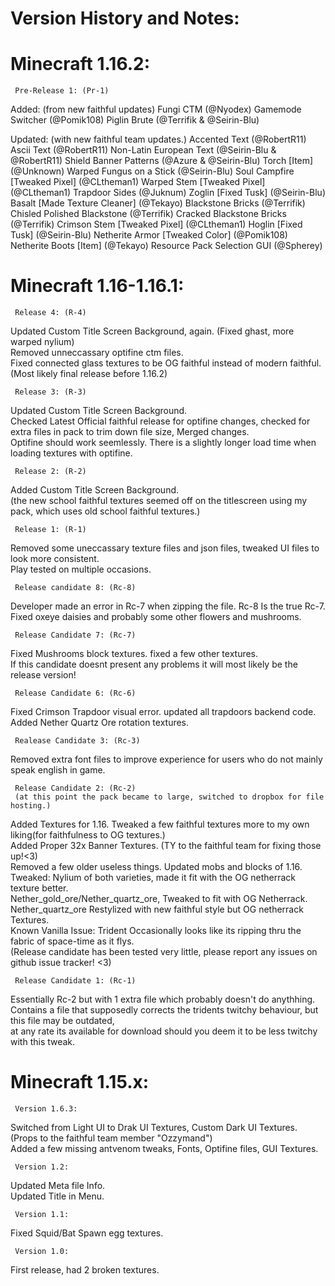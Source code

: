 # Version History and Notes:

# Minecraft 1.16.2: 
     Pre-Release 1: (Pr-1)
     
Added: (from new faithful updates)
Fungi CTM (@Nyodex)
Gamemode Switcher (@Pomik108)
Piglin Brute (@Terrifik & @Seirin-Blu)

Updated: (with new faithful team updates.)
Accented Text (@RobertR11)
Ascii Text (@RobertR11)
Non-Latin European Text (@Seirin-Blu & @RobertR11)
Shield Banner Patterns (@Azure & @Seirin-Blu)
Torch [Item] (@Unknown)
Warped Fungus on a Stick (@Seirin-Blu)
Soul Campfire [Tweaked Pixel] (@CLtheman1)
Warped Stem [Tweaked Pixel] (@CLtheman1)
Trapdoor Sides (@Juknum)
Zoglin [Fixed Tusk] (@Seirin-Blu)
Basalt [Made Texture Cleaner] (@Tekayo)
Blackstone Bricks (@Terrifik)
Chisled Polished Blackstone (@Terrifik)
Cracked Blackstone Bricks (@Terrifik)
Crimson Stem [Tweaked Pixel] (@CLtheman1)
Hoglin [Fixed Tusk] (@Seirin-Blu)
Netherite Armor [Tweaked Color] (@Pomik108)
Netherite Boots [Item] (@Tekayo)
Resource Pack Selection GUI (@Spherey)

# Minecraft 1.16-1.16.1: 
     Release 4: (R-4)
Updated Custom Title Screen Background, again. (Fixed ghast, more warped nylium)  
Removed unneccassary optifine ctm files.  
Fixed connected glass textures to be OG faithful instead of modern faithful.  
(Most likely final release before 1.16.2)  


     Release 3: (R-3)
Updated Custom Title Screen Background.  
Checked Latest Official faithful release for optifine changes, checked for extra files in pack to trim down file size, Merged changes.  
Optifine should work seemlessly.  There is a slightly longer load time when loading textures with optifine.  


     Release 2: (R-2)
Added Custom Title Screen Background.  
(the new school faithful textures seemed off on the titlescreen using my pack, which uses old school faithful textures.)  


     Release 1: (R-1)
Removed some uneccassary texture files and json files, tweaked UI files to look more consistent.  
Play tested on multiple occasions.  


     Release candidate 8: (Rc-8)
Developer made an error in Rc-7 when zipping the file.  Rc-8 Is the true Rc-7.  
Fixed oxeye daisies and probably some other flowers and mushrooms.  


     Release Candidate 7: (Rc-7)
Fixed Mushrooms block textures.  fixed a few other textures.  
If this candidate doesnt present any problems it will most likely be the release version!  


     Release Candidate 6: (Rc-6)
Fixed Crimson Trapdoor visual error.  updated all trapdoors backend code.  
Added Nether Quartz Ore rotation textures.  


     Realease Candidate 3: (Rc-3)
Removed extra font files to improve experience for users who do not mainly speak english in game.  


     Release Candidate 2: (Rc-2) 
     (at this point the pack became to large, switched to dropbox for file hosting.)
Added Textures for 1.16.  Tweaked a few faithful textures more to my own liking(for faithfulness to OG textures.)  
Added Proper 32x Banner Textures.  (TY to the faithful team for fixing those up!<3)  
Removed a few older useless things.  Updated mobs and blocks of 1.16.  
Tweaked: Nylium of both varieties, made it fit with the OG netherrack texture better.  
Nether_gold_ore/Nether_quartz_ore, Tweaked to fit with OG Netherrack.  
Nether_quartz_ore Restylized with new faithful style but OG netherrack Textures.  
Known Vanilla Issue: Trident Occasionally looks like its ripping thru the fabric of space-time as it flys.  
(Release candidate has been tested very little, please report any issues on github issue tracker! <3)  


     Release Candidate 1: (Rc-1)
Essentially Rc-2 but with 1 extra file which probably doesn't do anythhing.  
Contains a file that supposedly corrects the tridents twitchy behaviour, but this file may be outdated,  
at any rate its available for download should you deem it to be less twitchy with this tweak.  


# Minecraft 1.15.x:
     Version 1.6.3:
Switched from Light UI to Drak UI Textures, Custom Dark UI Textures.  (Props to the faithful team member "Ozzymand")  
Added a few missing antvenom tweaks, Fonts, Optifine files, GUI Textures.  


     Version 1.2:
Updated Meta file Info.  
Updated Title in Menu.  


     Version 1.1:
Fixed Squid/Bat Spawn egg textures.  


     Version 1.0:
First release, had 2 broken textures.  

